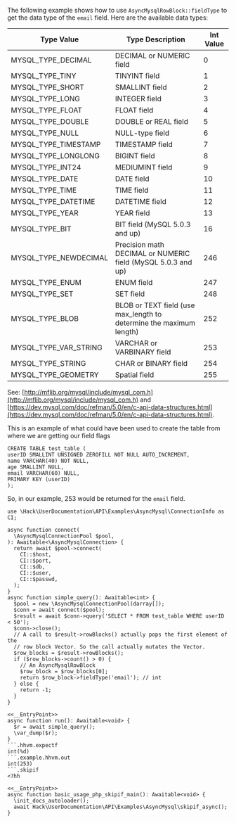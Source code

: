 The following example shows how to use `AsyncMysqlRowBlock::fieldType` to get the data type of the `email` field. Here are the available data types:

Type Value | Type Description | Int Value
---------- | ---------------- | ---------
MYSQL_TYPE_DECIMAL | DECIMAL or NUMERIC field | 0
MYSQL_TYPE_TINY | TINYINT field | 1
MYSQL_TYPE_SHORT  |  SMALLINT field | 2
MYSQL_TYPE_LONG | INTEGER field | 3
MYSQL_TYPE_FLOAT  |  FLOAT field | 4
MYSQL_TYPE_DOUBLE | DOUBLE or REAL field | 5
MYSQL_TYPE_NULL | NULL-type field | 6
MYSQL_TYPE_TIMESTAMP |   TIMESTAMP field | 7
MYSQL_TYPE_LONGLONG | BIGINT field | 8
MYSQL_TYPE_INT24  |  MEDIUMINT field | 9
MYSQL_TYPE_DATE | DATE field | 10
MYSQL_TYPE_TIME | TIME field | 11
MYSQL_TYPE_DATETIME | DATETIME field | 12
MYSQL_TYPE_YEAR | YEAR field | 13
MYSQL_TYPE_BIT | BIT field (MySQL 5.0.3 and up) | 16
MYSQL_TYPE_NEWDECIMAL  | Precision math DECIMAL or NUMERIC field (MySQL 5.0.3 and up) | 246
MYSQL_TYPE_ENUM | ENUM field | 247
MYSQL_TYPE_SET | SET field | 248
MYSQL_TYPE_BLOB | BLOB or TEXT field (use max_length to determine the maximum length) | 252
MYSQL_TYPE_VAR_STRING  | VARCHAR or VARBINARY field | 253
MYSQL_TYPE_STRING  | CHAR or BINARY field | 254
MYSQL_TYPE_GEOMETRY | Spatial field | 255


See: [http://mflib.org/mysql/include/mysql_com.h](http://mflib.org/mysql/include/mysql_com.h) and [https://dev.mysql.com/doc/refman/5.0/en/c-api-data-structures.html](https://dev.mysql.com/doc/refman/5.0/en/c-api-data-structures.html).

This is an example of what could have been used to create the table from where we are getting our field flags

```
CREATE TABLE test_table (
userID SMALLINT UNSIGNED ZEROFILL NOT NULL AUTO_INCREMENT,
name VARCHAR(40) NOT NULL,
age SMALLINT NULL,
email VARCHAR(60) NULL,
PRIMARY KEY (userID)
);
```

So, in our example, 253 would be returned for the `email` field.

```basic-usage.php
use \Hack\UserDocumentation\API\Examples\AsyncMysql\ConnectionInfo as CI;

async function connect(
  \AsyncMysqlConnectionPool $pool,
): Awaitable<\AsyncMysqlConnection> {
  return await $pool->connect(
    CI::$host,
    CI::$port,
    CI::$db,
    CI::$user,
    CI::$passwd,
  );
}
async function simple_query(): Awaitable<int> {
  $pool = new \AsyncMysqlConnectionPool(darray[]);
  $conn = await connect($pool);
  $result = await $conn->query('SELECT * FROM test_table WHERE userID < 50');
  $conn->close();
  // A call to $result->rowBlocks() actually pops the first element of the
  // row block Vector. So the call actually mutates the Vector.
  $row_blocks = $result->rowBlocks();
  if ($row_blocks->count() > 0) {
    // An AsyncMysqlRowBlock
    $row_block = $row_blocks[0];
    return $row_block->fieldType('email'); // int
  } else {
    return -1;
  }
}

<<__EntryPoint>>
async function run(): Awaitable<void> {
  $r = await simple_query();
  \var_dump($r);
}
```.hhvm.expectf
int(%d)
```.example.hhvm.out
int(253)
```.skipif
<?hh

<<__EntryPoint>>
async function basic_usage_php_skipif_main(): Awaitable<void> {
  \init_docs_autoloader();
  await Hack\UserDocumentation\API\Examples\AsyncMysql\skipif_async();
}
```
